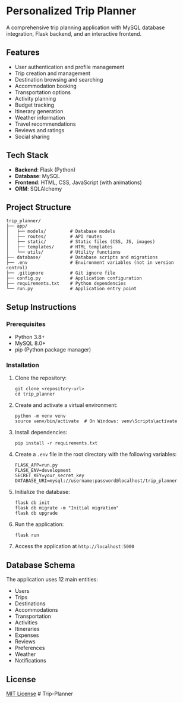 # Personalized Trip Planner

A comprehensive trip planning application with MySQL database integration, Flask backend, and an interactive frontend.

## Features

- User authentication and profile management
- Trip creation and management
- Destination browsing and searching
- Accommodation booking
- Transportation options
- Activity planning
- Budget tracking
- Itinerary generation
- Weather information
- Travel recommendations
- Reviews and ratings
- Social sharing

## Tech Stack

- **Backend**: Flask (Python)
- **Database**: MySQL
- **Frontend**: HTML, CSS, JavaScript (with animations)
- **ORM**: SQLAlchemy

## Project Structure

```
trip_planner/
├── app/
│   ├── models/         # Database models
│   ├── routes/         # API routes
│   ├── static/         # Static files (CSS, JS, images)
│   ├── templates/      # HTML templates
│   └── utils/          # Utility functions
├── database/           # Database scripts and migrations
├── .env                # Environment variables (not in version control)
├── .gitignore          # Git ignore file
├── config.py           # Application configuration
├── requirements.txt    # Python dependencies
└── run.py              # Application entry point
```

## Setup Instructions

### Prerequisites

- Python 3.8+
- MySQL 8.0+
- pip (Python package manager)

### Installation

1. Clone the repository:
   ```
   git clone <repository-url>
   cd trip_planner
   ```

2. Create and activate a virtual environment:
   ```
   python -m venv venv
   source venv/bin/activate  # On Windows: venv\Scripts\activate
   ```

3. Install dependencies:
   ```
   pip install -r requirements.txt
   ```

4. Create a `.env` file in the root directory with the following variables:
   ```
   FLASK_APP=run.py
   FLASK_ENV=development
   SECRET_KEY=your_secret_key
   DATABASE_URI=mysql://username:password@localhost/trip_planner
   ```

5. Initialize the database:
   ```
   flask db init
   flask db migrate -m "Initial migration"
   flask db upgrade
   ```

6. Run the application:
   ```
   flask run
   ```

7. Access the application at `http://localhost:5000`

## Database Schema

The application uses 12 main entities:
- Users
- Trips
- Destinations
- Accommodations
- Transportation
- Activities
- Itineraries
- Expenses
- Reviews
- Preferences
- Weather
- Notifications

## License

[MIT License](LICENSE) #   T r i p - P l a n n e r  
 